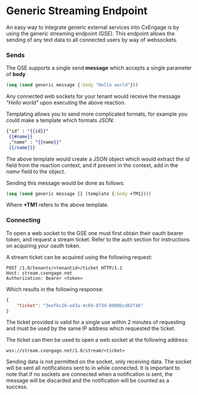 Generic Streaming Endpoint
========

An easy way to integrate generic external services into CxEngage is by using the generic streaming
endpoint (GSE). This endpoint allows the sending of any text data to all connected users by way of websockets.

### Sends

The GSE supports a single send **message** which accepts a single parameter of **body**

```clojure
(seq (send generic message {:body "Hello world"}))
```

Any connected web sockets for your tenant would receive the message *"Hello world"* upon executing the above
reaction.

Templating allows you to send more complicated formats, for example you could make a template which formats JSON:

```mustache
{"id" : "{{id}}"
 {{#name}}
 ,"name" : "{{name}}"
 {{/name}}}
```

The above template would create a JSON object which would extract the *id* field from the reaction context, and
if present in the context, add in the *name* field to the object.

Sending this message would be done as follows:

```clojure
(seq (send generic message {} (template {:body +TM1})))
```

Where **+TM1** refers to the above template.

### Connecting

To open a web socket to the GSE one must first obtain their oauth bearer token, and request a stream ticket.
Refer to the auth section for instructions on acquiring your oauth token.

A stream ticket can be acquired using the following request:

```http
POST /1.0/tenants/<tenantid>/ticket HTTP/1.1
Host: stream.cxengage.net
Authorization: Bearer <token>
```

Which results in the following response:

```json
{
    "ticket": "3eefbc28-ed3a-4c69-873d-8000bcd02f46"
}
```

The ticket provided is valid for a single use within 2 minutes of requesting and must be used by the same IP address which requested the ticket.

The ticket can then be used to open a web socket at the following address:

```
wss://stream.cxengage.net/1.0/stream/<ticket>
```

Sending data is not permitted on the socket, only receiving data.
The socket will be sent all notifications sent to in while connected. It is important to note
that if no sockets are connected when a notification is sent, the message will be discarded and
the notification will be counted as a success.
